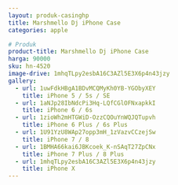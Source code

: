 ```yaml
---
layout: produk-casinghp
title: Marshmello Dj iPhone Case
categories: apple

# Produk
product-title: Marshmello Dj iPhone Case
harga: 90000
sku: hn-4520
image-drive: 1mhqTLpy2esbA16C3AZl5E3X6p4n43jzy
gallery:
  - url: 1uwFdkHBgA1BDvMCQMyKh0YB-YGObyXEY
    title: iPhone 5 / 5s / SE
  - url: 1aNJp28IbNdcPi3Hq-LQfCGlOFNxapkkI
    title: iPhone 6 / 6s
  - url: 1zioWh2mHTGWiD-OzzCQOuYnWQJQTupvh
    title: iPhone 6 Plus / 6s Plus
  - url: 1U91YzU8WAp27opp3mH_1zVazvCCzejSw
    title: iPhone 7 / 8
  - url: 1BMHA66kai6JBKcoek_K-nSAqT27ZpCNx
    title: iPhone 7 Plus / 8 Plus
  - url: 1mhqTLpy2esbA16C3AZl5E3X6p4n43jzy
    title: iPhone X
---
```

